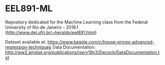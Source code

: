 # EEL891-ML
Repository dedicated for the Machine Learning class from the Federal University of Rio de Janeiro - 2018.1
(http://www.del.ufrj.br/~heraldo/eel891.html)

Dataset available at:
https://www.kaggle.com/c/house-prices-advanced-regression-techniques
Data Documentation:
http://ww2.amstat.org/publications/jse/v19n3/Decock/DataDocumentation.txt